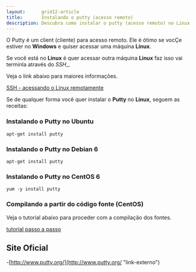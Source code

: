 ```yaml
---
layout:      grid12-article
title:       Instalando o putty (acesso remoto)
description: Descubra como instalar o putty (acesso remoto) no Linux
---
```


O Putty é um client (cliente) para acesso remoto. Ele é ótimo se vocÇe estiver no __Windows__ e quiser acessar uma
máquina __Linux__.

Se você está no __Linux__ é quer acessar outra máquina __Linux__ faz isso vai terminla através do _SSH__.

Veja o link abaixo para maiores informações.

<div class="list-group">
    <a href="/linux/como-acessar-servidor-remotamente/" class="list-group-item">SSH - acessando o Linux remotamente</a>
</div>

Se de qualquer forma você quer instalar o __Putty__ no __Linux__, seguem as receitas:



### Instalando o Putty no Ubuntu

    apt-get install putty



### Instalando o Putty no Debian 6

    apt-get install putty


### Instalando o Putty no CentOS 6

    yum -y install putty

### Compilando a partir do código fonte (CentOS)

Veja o tutorial abaixo para proceder com a compilação dos fontes.

[tutorial passo a passo](http://www.iggyt.org/doku.php?id=wiki:infrastructure_tools:ssh:install-putty-in-linux-centos-rhel"link-externo")


Site Oficial
---

-[http://www.putty.org/](http://www.putty.org/ "link-externo")